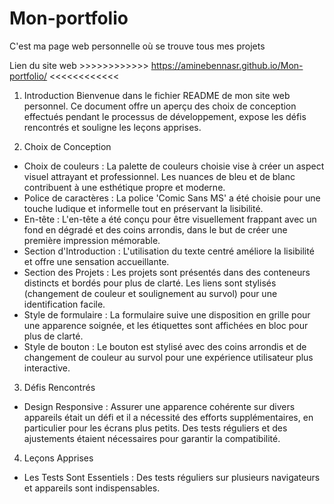 # Mon-portfolio
C'est ma page web personnelle où se trouve tous mes projets


Lien du site web >>>>>>>>>>>>  https://aminebennasr.github.io/Mon-portfolio/  <<<<<<<<<<<<


1) Introduction
Bienvenue dans le fichier README de mon site web personnel. Ce document offre un aperçu des choix de conception effectués pendant le processus de développement, expose les défis rencontrés et souligne les leçons apprises.


2) Choix de Conception
- Choix de couleurs : La palette de couleurs choisie vise à créer un aspect visuel attrayant et professionnel. Les nuances de bleu et de blanc contribuent à une esthétique propre et moderne.
- Police de caractères : La police 'Comic Sans MS' a été choisie pour une touche ludique et informelle tout en préservant la lisibilité.
- En-tête : L'en-tête a été conçu pour être visuellement frappant avec un fond en dégradé et des coins arrondis, dans le but de créer une première impression mémorable.
- Section d'Introduction : L'utilisation du texte centré améliore la lisibilité et offre une sensation accueillante.
- Section des Projets : Les projets sont présentés dans des conteneurs distincts et bordés pour plus de clarté. Les liens sont stylisés (changement de couleur et soulignement au survol) pour une identification facile.
- Style de formulaire : La formulaire suive une disposition en grille pour une apparence soignée, et les étiquettes sont affichées en bloc pour plus de clarté.
- Style de bouton : Le bouton est stylisé avec des coins arrondis et de changement de couleur au survol pour une expérience utilisateur plus interactive.


3) Défis Rencontrés
- Design Responsive : Assurer une apparence cohérente sur divers appareils était un défi et il a nécessité des efforts supplémentaires, en particulier pour les écrans plus petits. Des tests réguliers et des ajustements étaient nécessaires pour garantir la compatibilité.


4) Leçons Apprises
- Les Tests Sont Essentiels : Des tests réguliers sur plusieurs navigateurs et appareils sont indispensables.




